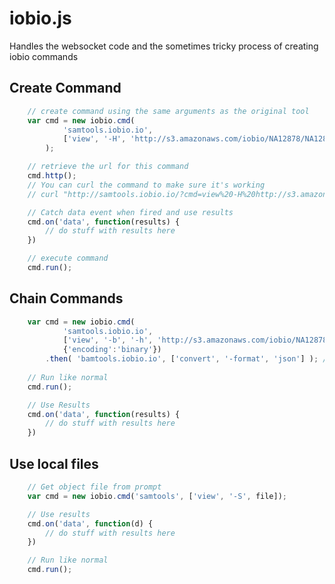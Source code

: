 # iobio.js
Handles the websocket code and the sometimes tricky process of creating iobio commands

## Create Command

```javascript
	// create command using the same arguments as the original tool
	var cmd = new iobio.cmd(
			'samtools.iobio.io',
			['view', '-H', 'http://s3.amazonaws.com/iobio/NA12878/NA12878.autsome.bam']
		);

	// retrieve the url for this command
	cmd.http();
	// You can curl the command to make sure it's working
	// curl "http://samtools.iobio.io/?cmd=view%20-H%20http://s3.amazonaws.com/iobio/NA12878/NA12878.autsome.bam"			

	// Catch data event when fired and use results
	cmd.on('data', function(results) {
		// do stuff with results here
	})

	// execute command
	cmd.run();
```

## Chain Commands

```javascript
	var cmd = new iobio.cmd(
			'samtools.iobio.io',
			['view', '-b', '-h', 'http://s3.amazonaws.com/iobio/NA12878/NA12878.autsome.bam', '1:6864420-6869420'],
			{'encoding':'binary'})
		.then( 'bamtools.iobio.io', ['convert', '-format', 'json'] ); // chain command
	
	// Run like normal
	cmd.run(); 

	// Use Results
	cmd.on('data', function(results) {
		// do stuff with results here
	})
```

## Use local files

```javascript
	// Get object file from prompt
	var cmd = new iobio.cmd('samtools', ['view', '-S', file]);			

	// Use results
	cmd.on('data', function(d) {
		// do stuff with results here
	})

	// Run like normal
	cmd.run();
```